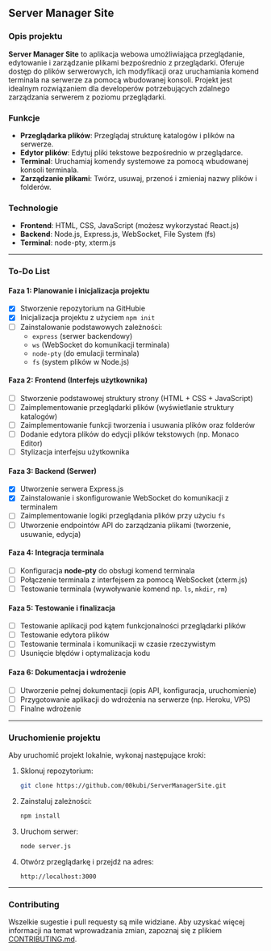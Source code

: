 ## Server Manager Site

### Opis projektu

**Server Manager Site** to aplikacja webowa umożliwiająca przeglądanie, edytowanie i zarządzanie plikami bezpośrednio z przeglądarki. Oferuje dostęp do plików serwerowych, ich modyfikacji oraz uruchamiania komend terminala na serwerze za pomocą wbudowanej konsoli. Projekt jest idealnym rozwiązaniem dla developerów potrzebujących zdalnego zarządzania serwerem z poziomu przeglądarki.

### Funkcje
- **Przeglądarka plików**: Przeglądaj strukturę katalogów i plików na serwerze.
- **Edytor plików**: Edytuj pliki tekstowe bezpośrednio w przeglądarce.
- **Terminal**: Uruchamiaj komendy systemowe za pomocą wbudowanej konsoli terminala.
- **Zarządzanie plikami**: Twórz, usuwaj, przenoś i zmieniaj nazwy plików i folderów.

### Technologie
- **Frontend**: HTML, CSS, JavaScript (możesz wykorzystać React.js)
- **Backend**: Node.js, Express.js, WebSocket, File System (fs)
- **Terminal**: node-pty, xterm.js

---

### To-Do List

#### Faza 1: Planowanie i inicjalizacja projektu
- [x] Stworzenie repozytorium na GitHubie
- [x] Inicjalizacja projektu z użyciem `npm init`
- [ ] Zainstalowanie podstawowych zależności:
  - `express` (serwer backendowy)
  - `ws` (WebSocket do komunikacji terminala)
  - `node-pty` (do emulacji terminala)
  - `fs` (system plików w Node.js)

#### Faza 2: Frontend (Interfejs użytkownika)
- [ ] Stworzenie podstawowej struktury strony (HTML + CSS + JavaScript)
- [ ] Zaimplementowanie przeglądarki plików (wyświetlanie struktury katalogów)
- [ ] Zaimplementowanie funkcji tworzenia i usuwania plików oraz folderów
- [ ] Dodanie edytora plików do edycji plików tekstowych (np. Monaco Editor)
- [ ] Stylizacja interfejsu użytkownika

#### Faza 3: Backend (Serwer)
- [x] Utworzenie serwera Express.js
- [x] Zainstalowanie i skonfigurowanie WebSocket do komunikacji z terminalem
- [ ] Zaimplementowanie logiki przeglądania plików przy użyciu `fs`
- [ ] Utworzenie endpointów API do zarządzania plikami (tworzenie, usuwanie, edycja)

#### Faza 4: Integracja terminala
- [ ] Konfiguracja **node-pty** do obsługi komend terminala
- [ ] Połączenie terminala z interfejsem za pomocą WebSocket (xterm.js)
- [ ] Testowanie terminala (wywoływanie komend np. `ls`, `mkdir`, `rm`)

#### Faza 5: Testowanie i finalizacja
- [ ] Testowanie aplikacji pod kątem funkcjonalności przeglądarki plików
- [ ] Testowanie edytora plików
- [ ] Testowanie terminala i komunikacji w czasie rzeczywistym
- [ ] Usunięcie błędów i optymalizacja kodu

#### Faza 6: Dokumentacja i wdrożenie
- [ ] Utworzenie pełnej dokumentacji (opis API, konfiguracja, uruchomienie)
- [ ] Przygotowanie aplikacji do wdrożenia na serwerze (np. Heroku, VPS)
- [ ] Finalne wdrożenie

---

### Uruchomienie projektu

Aby uruchomić projekt lokalnie, wykonaj następujące kroki:

1. Sklonuj repozytorium:
   ```bash
   git clone https://github.com/00kubi/ServerManagerSite.git
   ```

2. Zainstaluj zależności:
   ```bash
   npm install
   ```

3. Uruchom serwer:
   ```bash
   node server.js
   ```

4. Otwórz przeglądarkę i przejdź na adres:
   ```
   http://localhost:3000
   ```

---

### Contributing

Wszelkie sugestie i pull requesty są mile widziane. Aby uzyskać więcej informacji na temat wprowadzania zmian, zapoznaj się z plikiem [CONTRIBUTING.md](CONTRIBUTING.md).